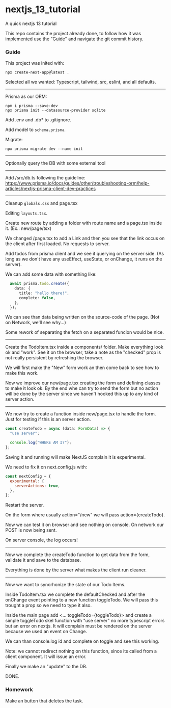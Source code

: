 # nextjs_13_tutorial
A quick nextjs 13 tutorial

This repo contains the project already done, to follow how it was
implemented use the "Guide" and navigate the git commit history.


### Guide
This project was inited with:
```
npx create-next-app@latest .
```

Selected all we wanted: Typescript, tailwind, src, eslint, and all defaults.

----

Prisma as our ORM:
```
npm i prisma --save-dev
npx prisma init --datasource-provider sqlite
```

Add .env  and .db* to .gitignore.

Add model to `schema.prisma`.

Migrate:
```
npx prisma migrate dev --name init
```

----

Optionally query the DB with some external tool

----

Add /src/db.ts following the guideline:
https://www.prisma.io/docs/guides/other/troubleshooting-orm/help-articles/nextjs-prisma-client-dev-practices

----

Cleanup `globals.css` and page.tsx

Editing `layouts.tsx`.

Create new route by adding a folder with route name and a page.tsx inside it.
(Ex.: new/page/tsx)


We changed /page.tsx to add a Link and then you see that the link
occus on the client after first loaded. No requests to server.


Add todos from prisma client and we see it querying on the server side.
(As long as we don't have any useEffect, useState, or onChange, it runs on the server).

We can add some data with something like:
```ts
  await prisma.todo.create({
    data: {
      title: "hello there!",
      complete: false,
    },
  });
```

We can see than data being written on the source-code of the page.
(Not on Network, we'll see why...)


Some rework of separating the fetch on a separated funcion would be nice.

----

Create the TodoItem.tsx inside a components/ folder. Make everything look
ok and "work". See it on the browser, take a note as the "checked" prop is
not really persistent by refreshing the browser.


We will first make the "New" form work an then come back to see how to make
this work.


Now we improve our new/page.tsx creating the form and defining classes
to make it look ok. By the end whe can try to send the form but no 
action will be done by the server since we haven't hooked this up to 
any kind of server action.

---- 

We now try to create a function inside new/page.tsx to handle the form.
Just for testing if this is an server action.

```ts
const createTodo = async (data: FormData) => {
  "use server";

  console.log("WHERE AM I?");
};
```

Saving it and running will make NextJS complain it is experimental.

We need to fix it on  next.config.js with:
```js
const nextConfig = {
  experimental: {
    serverActions: true,
  },
};
```

Restart the server.

On the form where usually action="/new" we will pass action={createTodo}.

Now we can test it on browser and see nothing on console. On network
our POST is now being sent.

On server console, the log occurs!

---- 


Now we complete the createTodo function to get data from the form,
validate it and save to the database.

Everything is done by the server what makes the client run cleaner.

----

Now we want to syncrhonize the state of our Todo Items.

Inside TodoItem.tsx we complete the defaultChecked and after the
onChange event pointing to a new function toggleTodo. We will pass
this trought a prop so we need to type it also.

Inside the main page add <... toggleTodo={toggleTodo}> and create a
simple toggleTodo skel function with "use server" no more typescript
errors but an error on nextjs. It will complain <TodoItem> must be
rendered on the server because we used an event on Change.

We can than console.log id and complete on toggle and see this working.

Note: we cannot redirect nothing on this function, since its called
from a client component. It will issue an error.


Finally we make an "update" to the DB.

DONE.

### Homework

Make an button that deletes the task.
